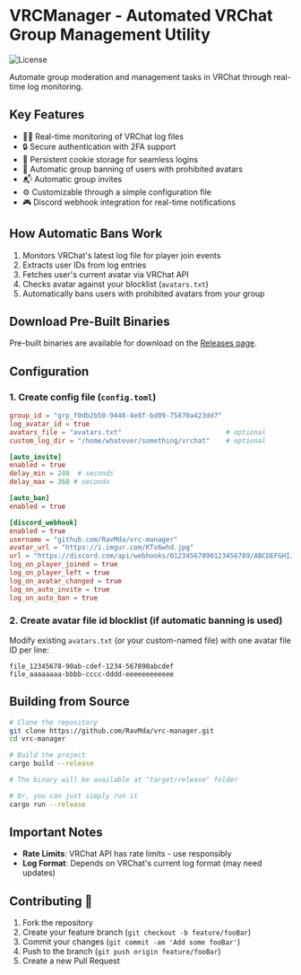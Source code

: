 # VRCManager - Automated VRChat Group Management Utility

![License](https://img.shields.io/badge/License-CC%20BY--NC--SA%204.0-lightgrey.svg)

Automate group moderation and management tasks in VRChat through real-time log monitoring.

## Key Features

- 🕵️‍♂️ Real-time monitoring of VRChat log files
- 🔒 Secure authentication with 2FA support
- 🧾 Persistent cookie storage for seamless logins
- 🚫 Automatic group banning of users with prohibited avatars
- 📬 Automatic group invites
- ⚙️ Customizable through a simple configuration file
- 🎮 Discord webhook integration for real-time notifications

## How Automatic Bans Work

1. Monitors VRChat's latest log file for player join events
2. Extracts user IDs from log entries
3. Fetches user's current avatar via VRChat API
4. Checks avatar against your blocklist (`avatars.txt`)
5. Automatically bans users with prohibited avatars from your group

## Download Pre-Built Binaries

Pre-built binaries are available for download on the [Releases page](https://github.com/RavMda/vrc-manager/releases).

## Configuration

### 1. Create config file (`config.toml`)
```toml
group_id = "grp_f0db2b50-9440-4e8f-bd09-75870a423dd7"
log_avatar_id = true
avatars_file = "avatars.txt"                          # optional
custom_log_dir = "/home/whatever/something/vrchat"    # optional

[auto_invite]
enabled = true
delay_min = 240  # seconds
delay_max = 360 # seconds

[auto_ban]
enabled = true

[discord_webhook]
enabled = true
username = "github.com/RavMda/vrc-manager"
avatar_url = "https://i.imgur.com/KTs6whd.jpg"
url = "https://discord.com/api/webhooks/01234567890123456789/ABCDEFGHIJKLMNOPQRSTUVWXYZ012345"
log_on_player_joined = true
log_on_player_left = true
log_on_avatar_changed = true
log_on_auto_invite = true
log_on_auto_ban = true
```

### 2. Create avatar file id blocklist (if automatic banning is used)
Modify existing `avatars.txt` (or your custom-named file) with one avatar file ID per line:
```
file_12345678-90ab-cdef-1234-567890abcdef
file_aaaaaaaa-bbbb-cccc-dddd-eeeeeeeeeeee
```

## Building from Source

```bash
# Clone the repository
git clone https://github.com/RavMda/vrc-manager.git    
cd vrc-manager

# Build the project
cargo build --release

# The binary will be available at "target/release" folder

# Or, you can just simply run it
cargo run --release
```

## Important Notes
- **Rate Limits**: VRChat API has rate limits - use responsibly
- **Log Format**: Depends on VRChat's current log format (may need updates)

## Contributing 🤝
1. Fork the repository
2. Create your feature branch (`git checkout -b feature/fooBar`)
3. Commit your changes (`git commit -am 'Add some fooBar'`)
4. Push to the branch (`git push origin feature/fooBar`)
5. Create a new Pull Request
